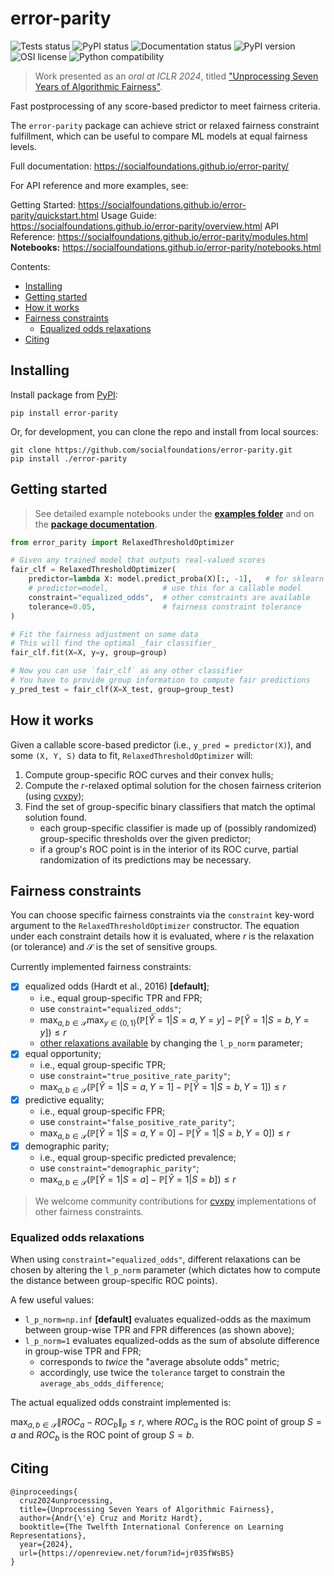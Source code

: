 # error-parity    <!-- omit in toc -->

![Tests status](https://github.com/socialfoundations/error-parity/actions/workflows/python-tests.yml/badge.svg?branch=main)
![PyPI status](https://github.com/socialfoundations/error-parity/actions/workflows/python-publish.yml/badge.svg?branch=main)
![Documentation status](https://github.com/socialfoundations/error-parity/actions/workflows/python-docs.yml/badge.svg?branch=main)
![PyPI version](https://badgen.net/pypi/v/error-parity)
![OSI license](https://badgen.net/pypi/license/error-parity)
![Python compatibility](https://badgen.net/pypi/python/error-parity)
<!-- ![PyPI version](https://img.shields.io/pypi/v/error-parity) -->
<!-- ![OSI license](https://img.shields.io/pypi/l/error-parity) -->
<!-- ![Compatible python versions](https://img.shields.io/pypi/pyversions/error-parity) -->

> Work presented as an _oral at ICLR 2024_, titled ["Unprocessing Seven Years of Algorithmic Fairness"](https://openreview.net/forum?id=jr03SfWsBS).


Fast postprocessing of any score-based predictor to meet fairness criteria.

The `error-parity` package can achieve strict or relaxed fairness constraint fulfillment,
which can be useful to compare ML models at equal fairness levels.

Full documentation: https://socialfoundations.github.io/error-parity/

For API reference and more examples, see:

Getting Started: https://socialfoundations.github.io/error-parity/quickstart.html
Usage Guide: https://socialfoundations.github.io/error-parity/overview.html
API Reference: https://socialfoundations.github.io/error-parity/modules.html
**Notebooks:** https://socialfoundations.github.io/error-parity/notebooks.html

Contents:
- [Installing](#installing)
- [Getting started](#getting-started)
- [How it works](#how-it-works)
- [Fairness constraints](#fairness-constraints)
  - [Equalized odds relaxations](#equalized-odds-relaxations)
- [Citing](#citing)


## Installing

Install package from [PyPI](https://pypi.org/project/error-parity/):
```
pip install error-parity
```

Or, for development, you can clone the repo and install from local sources:
```
git clone https://github.com/socialfoundations/error-parity.git
pip install ./error-parity
```


## Getting started

> See detailed example notebooks under the [**examples folder**](./examples/)
> and on the [**package documentation**](https://socialfoundations.github.io/error-parity/notebooks.html).

```py
from error_parity import RelaxedThresholdOptimizer

# Given any trained model that outputs real-valued scores
fair_clf = RelaxedThresholdOptimizer(
    predictor=lambda X: model.predict_proba(X)[:, -1],   # for sklearn API
    # predictor=model,            # use this for a callable model
    constraint="equalized_odds",  # other constraints are available
    tolerance=0.05,               # fairness constraint tolerance
)

# Fit the fairness adjustment on some data
# This will find the optimal _fair classifier_
fair_clf.fit(X=X, y=y, group=group)

# Now you can use `fair_clf` as any other classifier
# You have to provide group information to compute fair predictions
y_pred_test = fair_clf(X=X_test, group=group_test)
```


## How it works

Given a callable score-based predictor (i.e., `y_pred = predictor(X)`), and some `(X, Y, S)` data to fit, `RelaxedThresholdOptimizer` will:
1. Compute group-specific ROC curves and their convex hulls;
2. Compute the $r$-relaxed optimal solution for the chosen fairness criterion (using [cvxpy](https://www.cvxpy.org));
3. Find the set of group-specific binary classifiers that match the optimal solution found.
    - each group-specific classifier is made up of (possibly randomized) group-specific thresholds over the given predictor;
    - if a group's ROC point is in the interior of its ROC curve, partial randomization of its predictions may be necessary.


## Fairness constraints

You can choose specific fairness constraints via the `constraint` key-word argument to
the `RelaxedThresholdOptimizer` constructor.
The equation under each constraint details how it is evaluated, where $r$ is the
relaxation (or tolerance) and $\mathcal{S}$ is the set of sensitive groups.

Currently implemented fairness constraints:
- [x] equalized odds (Hardt et al., 2016) **[default]**;
  - i.e., equal group-specific TPR and FPR;
  - use `constraint="equalized_odds"`;
  - $\max_{a, b \in \mathcal{S}} \max_{y \in \{0, 1\}} \left( \mathbb{P}[\hat{Y}=1 | S=a, Y=y] - \mathbb{P}[\hat{Y}=1 | S=b, Y=y] \right) \leq r$
  - [other relaxations available](#equalized-odds-relaxations) by changing the `l_p_norm` parameter;
- [x] equal opportunity;
  - i.e., equal group-specific TPR;
  - use `constraint="true_positive_rate_parity"`;
  - $\max_{a, b \in \mathcal{S}} \left( \mathbb{P}[\hat{Y}=1 | S=a, Y=1] - \mathbb{P}[\hat{Y}=1 | S=b, Y=1] \right) \leq r$
- [x] predictive equality;
  - i.e., equal group-specific FPR;
  - use `constraint="false_positive_rate_parity"`;
  - $\max_{a, b \in \mathcal{S}} \left( \mathbb{P}[\hat{Y}=1 | S=a, Y=0] - \mathbb{P}[\hat{Y}=1 | S=b, Y=0] \right) \leq r$
- [x] demographic parity;
  - i.e., equal group-specific predicted prevalence;
  - use `constraint="demographic_parity"`;
  - $\max_{a, b \in \mathcal{S}} \left( \mathbb{P}[\hat{Y}=1 | S=a] - \mathbb{P}[\hat{Y}=1 | S=b] \right) \leq r$

> We welcome community contributions for [cvxpy](https://www.cvxpy.org) implementations of other fairness constraints.

### Equalized odds relaxations

When using `constraint="equalized_odds"`, different relaxations can be chosen by
altering the `l_p_norm` parameter (which dictates how to compute the distance
between group-specific ROC points).

A few useful values:
- `l_p_norm=np.inf` **[default]** evaluates equalized-odds as the maximum
between group-wise TPR and FPR differences (as shown above);
- `l_p_norm=1` evaluates equalized-odds as the sum of absolute difference in group-wise TPR and FPR;
  - corresponds to *twice* the "average absolute odds" metric;
  - accordingly, use twice the `tolerance` target to constrain the `average_abs_odds_difference`;

The actual equalized odds constraint implemented is:

$\max_{a, b \in \mathcal{S}} \left\lVert ROC_a - ROC_b \right\rVert_p \leq r,$ where $ROC_a$ is the ROC point of group $S=a$ and $ROC_b$ is the ROC point of group $S=b$.



## Citing

```
@inproceedings{
  cruz2024unprocessing,
  title={Unprocessing Seven Years of Algorithmic Fairness},
  author={Andr{\'e} Cruz and Moritz Hardt},
  booktitle={The Twelfth International Conference on Learning Representations},
  year={2024},
  url={https://openreview.net/forum?id=jr03SfWsBS}
}
```
